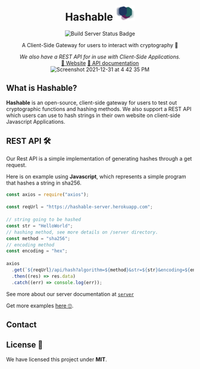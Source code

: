 <div align="center">
  <h1>Hashable  <img src="https://github.com/haneenmahd/hashable/blob/master/docs/icon.png" alt="Hashable Icon" height="40px" /></h1>
  <img src="https://github.com/haneenmahd/hashable/actions/workflows/build-server.yml/badge.svg" alt="Build Server Status Badge" />
  <p>A Client-Side Gateway for users to interact with cryptography 🤩</p>
  <i>We also have a REST API for in use with Client-Side Applications.</i>
  <br/>
  <div align="center">
    <a href="https://hashable.space">👋 Website</a>
    <a href="https://github.com/haneenmahd/hashable/tree/master/server#readme">📜 API documentation</a>
  </div>
  <img width="1473" alt="Screenshot 2021-12-31 at 4 42 35 PM" src="https://user-images.githubusercontent.com/72091386/147820471-76a7bc66-42ff-4e27-946b-66e5ef574275.png">
</div>
<h2>What is Hashable?</h2>
<p><b>Hashable</b> is an open-source, client-side gateway for users to test out cryptographic functions and hashing methods.
We also support a REST API which users can use to hash strings in their own website on client-side Javascript Applications.</p>

<h2>
 REST API 🛠
</h2>
<p>
Our Rest API is a simple implementation of generating hashes through a get request.

Here is on example using **Javascript**, which represents a simple program that hashes a string in sha256.

```js
const axios = require("axios");

const reqUrl = "https://hashable-server.herokuapp.com";

// string going to be hashed
const str = "HelloWorld";
// hashing method, see more details on /server directory.
const method = "sha256";
// encoding method
const encoding = "hex";

axios
  .get(`${reqUrl}/api/hash?algorithm=${method}&str=${str}&encoding=${encoding}`)
  .then((res) => res.data)
  .catch((err) => console.log(err));
```

See more about our server documentation at [`server`](https://github.com/haneenmahd/hashable/tree/master/server)

Get more examples [here 🙄](https://github.com/haneenmahd/hashable/tree/master/examples).

</p>

<h2>
Contact
</h2>

<h2>
License 📑
</h2>
<p>
We have licensed this project under <b>MIT</b>.
</p>
